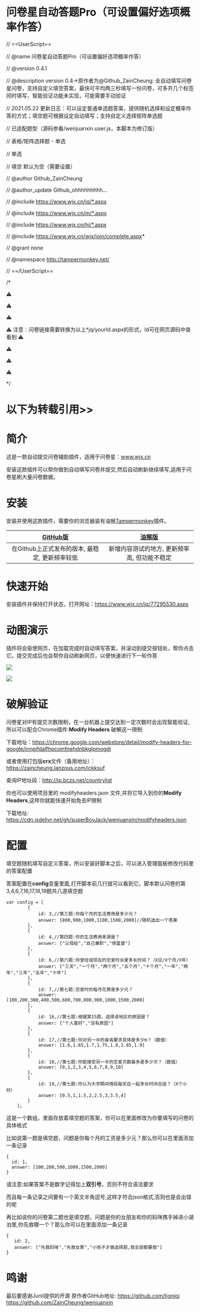 # 问卷星自动答题Pro（可设置偏好选项概率作答）
// ==UserScript==

// @name         问卷星自动答题Pro（可设置偏好选项概率作答）

// @version      0.4.1

// @description version 0.4->原作者为@Github_ZainCheung: 全自动填写问卷星问卷，支持自定义填空答案，最快可平均两三秒填写一份问卷，可多开几个标签同时填写，智能验证功能未实现，可能需要手动验证

// 2021.05.22 更新日志：可以设定普通单选题答案，提供随机选择和设定概率作答的方式；填空题可根据设定自动填写；支持自定义选择矩阵单选题

// 已适配题型（源码参看/wenjuanxin.user.js，本脚本为修订版）

// 表格/矩阵选择题 - 单选

// 单选

// 填空 默认为空（需要设置）

// @author       Github_ZainCheung

// @author_update      Github_ohhhhhhhhh...

// @include     https://www.wjx.cn/jq/*.aspx

// @include     https://www.wjx.cn/m/*.aspx

// @include     https://www.wjx.cn/hj/*.aspx

// @include     https://www.wjx.cn/wjx/join/complete.aspx*

// @grant        none

// @namespace http://tampermonkey.net/

// ==/UserScript==

/*

 ⚠️
 
 ⚠️
 
 ⚠️
 
 ⚠️ 注意：问卷链接需要转换为以上*jq/yourId.aspx的形式，Id可在网页源码中查看到 ⚠️
 
 ⚠️
 
 ⚠️
 
 ⚠️
 
 */



# 以下为转载引用>>

# 简介

这是一款自动提交问卷辅助插件，适用于问卷星：www.wjx.cn

安装这款插件可以帮你做到自动填写问卷并提交,然后自动刷新继续填写,适用于问卷星刷大量问卷数据。
# 安装

安装并使用这款插件，需要你的浏览器装有油猴[Tampermonkey](https://tampermonkey.net/)插件。

| [GitHub版](https://greasyfork.org/zh-CN/scripts/403205-%E9%97%AE%E5%8D%B7%E6%98%9F%E8%87%AA%E5%8A%A8%E9%9A%8F%E6%9C%BA%E7%AD%94%E9%A2%98) | [油猴版](https://cdn.jsdelivr.net/gh/ZainCheung/wenjuanxin/wenjuanxin.user.js) |
| :----------------------------------------------------------: | :----------------------------------------------------------: |
|         在Github上正式发布的版本, 最稳定, 更新频率较低         |         新增内容测试的地方, 更新频率高, 但功能不稳定         |

# 快速开始

安装插件并保持打开状态，打开网址：https://www.wjx.cn/jq/77295530.aspx

# 动图演示

插件将会驱使网页，在加载完成时自动填写答案，并滚动到提交按钮处，帮你点击它。提交完成后也会帮你自动刷新网页，以便快速进行下一轮作答

![](https://cdn.jsdelivr.net/gh/ZainCheung/CDN/img/start.gif)

![](https://cdn.jsdelivr.net/gh/ZainCheung/CDN/img/switchIP.gif)

# 破解验证

问卷星对IP有提交次数限制，在一台机器上提交达到一定次数时会出现智能验证,所以可以配合Chrome插件:**Modify Headers** 破解这一限制

下载地址：https://chrome.google.com/webstore/detail/modify-headers-for-google/innpjfdalfhpcoinfnehdnbkglpmogdi

或者使用打包版**crx**文件（备用地址）：https://zaincheung.lanzous.com/ickksuf

查询IP地址段：http://ip.bczs.net/countrylist

你也可以使用项目里的 modifyheaders.json 文件,并将它导入到你的**Modify Headers**,这样你就能快速开始免去IP限制

下载地址: https://cdn.jsdelivr.net/gh/superBoyJack/wenjuanxin/modifyheaders.json

# 配置

填空题随机填写自定义答案，所以安装好脚本之后，可以进入管理面板修改代码里的答案配置

答案配置在**config**变量里面,打开脚本前几行就可以看到它。脚本默认问卷的第3,4,6,7,16,17,18,19题共八道填空题

```
var config = [
        {
            id: 3,//第三题:你每个月的生活费用是多少元？
            answer: [800,900,1000,1100,1500,2000]//随机选出一个答案
        },
        {
            id: 4,//第四题:你的生活费用来源是？
            answer: ["父母给","自己兼职","傍富婆"]
        },
        {
            id: 6,//第六题:你曾经或现在的恋爱时长是多长时间？（X日/X个月/X年）
            answer: ["三天","一个月","两个月","五个月","十个月","一年","两年","三年","五年","十年"]
        },
        {
            id: 7,//第七题:恋爱时的每月花费是多少元？
            answer: [100,200,300,400,500,600,700,800,900,1000,1500,2000]
        },
        {
            id: 16,//第七题:根据第15题，选择该地区的原因是？
            answer: ["个人喜好","没有原因"]
        },
        {
            id: 17,//第七题:你对另一半的身高要求具体是多少m？（数值）
            answer: [1.6,1.65,1.7,1.75,1.8,1.85,1.9]
        },
        {
            id: 18,//第七题:你能接受另一半的恋爱次数最多是多少次？（数值）
            answer: [0,1,2,3,4,5,6,7,8,9,10]
        },
        {
            id: 19,//第七题:你认为大学期间情侣每天在一起多长时间合适？（X个小时）
            answer: [0.5,1,1.5,2,2.5,3,3.5,4]
        }
    ];
```

这是一个数组，里面存放着填空题的答案，你可以在里面修改为你要填写的问卷的具体格式

比如说第一题是填空题，问题是你每个月的工资是多少元？那么你可以在里面添加一条记录

```
{
  id: 1, 
  answer: [100,200,500,1000,1500,2000]
}
```

请注意:如果答案不是数字记得加上**双引号**，否则不符合语法要求

而且每一条记录之间要有一个英文半角逗号,这样才符合json格式,否则也是会出错的呢

再比如说你的问卷第二题也是填空题，问题是你的女朋友和你的妈咪携手掉进小湖泊里,你先救哪一个？那么你可以在里面添加一条记录

```
{
   id: 2, 
   answer: ["先救妈咪","先救女票","小孩子才做选择题,我全部都要救"]
}
```

# 鸣谢
最后要感谢Junli提供的开源 原作者GitHub地址:
https://github.com/tignioj
https://github.com/ZainCheung/wenjuanxin
